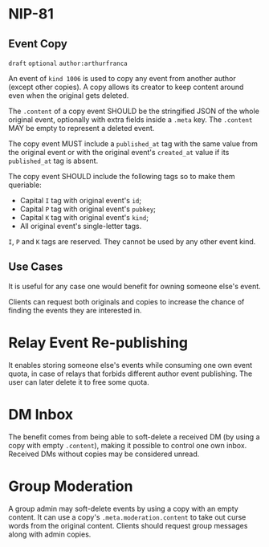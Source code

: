 NIP-81
======

Event Copy
----------

`draft` `optional` `author:arthurfranca`

An event of `kind 1006` is used to copy any event from another author (except other copies). A copy
allows its creator to keep content around even when the original gets deleted.

The `.content` of a copy event SHOULD be the stringified JSON of the whole original event,
optionally with extra fields inside a `.meta` key.
The `.content` MAY be empty to represent a deleted event.

The copy event MUST include a `published_at` tag with the same value from the original event
or with the original event's `created_at` value if its `published_at` tag is absent.

The copy event SHOULD include the following tags so to make them queriable:

- Capital `I` tag with original event's `id`;
- Capital `P` tag with original event's `pubkey`;
- Capital `K` tag with original event's `kind`;
- All original event's single-letter tags.

`I`, `P` and `K` tags are reserved. They cannot be used by any other event kind.

## Use Cases

It is useful for any case one would benefit for owning someone else's event.

Clients can request both originals and copies to increase the chance of finding the events
they are interested in.

# Relay Event Re-publishing

It enables storing someone else's events while consuming one own event quota,
in case of relays that forbids different author event publishing.
The user can later delete it to free some quota.

# DM Inbox

The benefit comes from being able to soft-delete a received DM (by using a copy with empty `.content`),
making it possible to control one own inbox. Received DMs without copies may be considered unread.

# Group Moderation

A group admin may soft-delete events by using a copy with an empty content.
It can use a copy's `.meta.moderation.content` to take out curse words from the original content.
Clients should request group messages along with admin copies.
